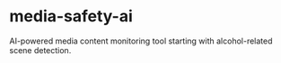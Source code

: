 # media-safety-ai
AI-powered media content monitoring tool starting with alcohol-related scene detection.
